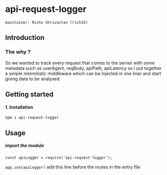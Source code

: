 # api-request-logger

`maintainer: Rishu Shrivastav (rish15)`

## Introduction

### The why ?

So we wanted to track every request that comes to the server with some metadata such as userAgent, reqBody, apiPath, apiLatency so I put together a simple minimilistic middleware which can be injected in one liner and start giving data to be analysed.

## Getting started

#### 1. Installation

`npm i api-request-logger`

## Usage

##### import the module

`const apiLogger = require('api-request-logger');`

`app.use(apiLogger)` add this line before the routes in the entry file
